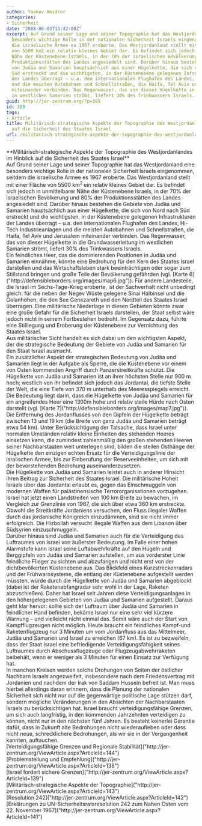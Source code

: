 ```yaml
---
author: Yaakov Amidror
categories:
- Sicherheit
date: "2008-06-03T13:42:00Z"
excerpt: Auf Grund seiner Lage und seiner Topographie hat das Westjordanland eine
  besonders wichtige Rolle in der nationalen Sicherheit Israels eingenommen, seitdem
  die israelische Armee es 1967 eroberte. Das Westjordanland stellt mit einer Fläche
  von 5500 km2 ein relativ kleines Gebiet dar. Es befindet sich jedoch in unmittelbarer
  Nähe der Küstenebene Israels, in der 70% der israelischen Bevölkerung und 80% der
  Produktionsstätten des Landes angesiedelt sind. Darüber hinaus bestehen die Gebiete
  von Judäa und Samarien hauptsächlich aus einer Hügelkette, die sich von Nord nach
  Süd erstreckt und die wichtigsten, in der Küstenebene gelegenen Infrastrukturen
  der Landes überragt – u.a. den internationalen Flughafen des Landes, Hi-Tech Industrieanlagen
  und die meisten Autobahnen und Schnellstraßen, die Haifa, Tel Aviv und Jerusalem
  miteinander verbinden. Das Regenwasser, das von dieser Hügelkette in die Grundwasserleitung
  im westlichen Samarien strömt, liefert 30% des Trinkwassers Israels.
guid: http://jer-zentrum.org/?p=389
id: 389
tags:
- Article
title: Militärisch-strategische Aspekte der Topographie des Westjordanlandes im Hinblick
  auf die Sicherheit des Staates Israel
url: /militarisch-strategische-aspekte-der-topographie-des-westjordanlandes-im-hinblick-auf-die-sicherheit-des-staates-israel/
---
```


<div><div>**<font size=""3"">Militärisch-strategische Aspekte der Topographie des Westjordanlandes im Hinblick auf die Sicherheit des Staates Israel</font>**</div><div><font size=""3""> </font></div><div><font size=""3"">Auf Grund seiner Lage und seiner Topographie hat das Westjordanland eine besonders wichtige Rolle in der nationalen Sicherheit Israels eingenommen, seitdem die israelische Armee es 1967 eroberte. Das Westjordanland stellt mit einer Fläche von 5500 km<sup><span>2 </span></sup>ein relativ kleines Gebiet dar. Es befindet sich jedoch in unmittelbarer Nähe der Küstenebene Israels, in der 70% der israelischen Bevölkerung und 80% der Produktionsstätten des Landes angesiedelt sind. Darüber hinaus bestehen die Gebiete von Judäa und Samarien hauptsächlich aus einer Hügelkette, die sich von Nord nach Süd erstreckt und die wichtigsten, in der Küstenebene gelegenen Infrastrukturen der Landes überragt – u.a. den internationalen Flughafen des Landes, Hi-Tech Industrieanlagen und die meisten Autobahnen und Schnellstraßen, die Haifa, Tel Aviv und Jerusalem miteinander verbinden. Das Regenwasser, das von dieser Hügelkette in die Grundwasserleitung im westlichen Samarien strömt, liefert 30% des Trinkwassers Israels.</font></div><div><font size=""3""> </font></div><div><font size=""3"">Ein feindliches Heer, das die dominierenden Positionen in Judäa und Samarien einnähme, könnte eine Bedrohung für den Kern des Staates Israel darstellen und das Wirtschaftsleben stark beeinträchtigen oder sogar zum Stillstand bringen und große Teile der Bevölkerung gefährden (vgl. </font>[<font color=""#0000ff"" size=""3"">Karte 6</font>]("http://defensibleborders.org/images/map6.jpg")<font size=""3"">). Für andere Landesteile, die Israel im Sechs-Tage-Krieg eroberte, ist der Sachverhalt nicht unbedingt gleich: für die neben der Negev Wüste gelegene Sinai Halbinsel und die Golanhöhen, die den See Genezareth und den Nordteil des Staates Israel überragen. Eine militärische Niederlage in diesen Gebieten könnte zwar eine große Gefahr für die Sicherheit Israels darstellen, der Staat selbst wäre jedoch nicht in seinem Fortbestehen bedroht. Im Gegensatz dazu, führte eine Stilllegung und Eroberung der Küstenebene zur Vernichtung des Staates Israel. </font></div><div><font size=""3""> </font></div><div><font size=""3"">Aus militärischer Sicht handelt es sich dabei um den wichtigsten Aspekt, der die strategische Bedeutung der Gebiete von Judäa und Samarien für den Staat Israel ausmacht. </font></div><div><font size=""3""> </font></div><div><font size=""3"">Ein zusätzlicher Aspekt der strategischen Bedeutung von Judäa und Samarien liegt in der Aufgabe als Sperre, die die Küstenebene vor einem von Osten kommenden Angriff durch Panzerstreitkräfte schützt. Die Hügelkette von Judäa und Samarien ist an ihrer höchsten Stelle nur 900 m hoch; westlich von ihr befindet sich jedoch das Jordantal, die tiefste Stelle der Welt, die eine Tiefe von 370 m unterhalb des Meeresspiegels erreicht. Die Bedeutung liegt darin, dass die Hügelkette von Judäa und Samarien für ein angreifendes Heer eine 1300m hohe und relativ steile Hürde nach Osten darstellt (vgl. </font>[<font color=""#0000ff"" size=""3"">Karte 7</font>]("http://defensibleborders.org/images/map7.jpg")<font size=""3"">). Die Entfernung des Jordanflusses von den Gipfeln der Hügelkette beträgt zwischen 13 und 19 km (die Breite von ganz Judäa und Samarien beträgt etwa 54 km). Unter Berücksichtigung der Tatsache, dass Israel unter normalen Umständen relativ kleine Einheiten des stehenden Heeres einsetzen kann, die zumindest zahlenmäßig den großen stehenden Heeren seiner Nachbarstaaten weit unterlegen sind, bilden die steilen Osthänge der Hügelkette den einzigen echten Ersatz für die Verteidigungslinie der isralischen Armee, bis zur Einberufung der Reserveeinheiten, um sich mit der bevorstehenden Bedrohung auseinanderzusetzen. </font></div><div><font size=""3""> </font></div><div><font size=""3"">Die Hügelkette von Judäa und Samarien leistet auch in anderer Hinsicht ihren Beitrag zur Sicherheit des Staates Israel. Die militärische Hoheit Israels über das Jordantal erlaubt es, gegen das Einschmuggeln von modernen Waffen für palästinensische Terrororganisationen vorzugehen. Israel hat jetzt einen Landstreifen von 100 km Breite zu bewachen, im Vergleich zur Grenzlinie von 1967, die sich über etwa 360 km erstreckte. Obwohl die Streitkräfte Jordaniens versuchen, den Fluss illegaler Waffen durch das jordanische Königreich einzudämmen, sind sie nicht immer erfolgreich. Die Hizbollah versucht illegale Waffen aus dem Libanon über Südsyrien einzuschmuggeln.</font></div><div><font size=""3""> </font></div><div><font size=""3"">Darüber hinaus sind Judäa und Samarien auch für die Verteidigung des Luftraumes von Israel von äußerster Bedeutung. Im Falle einer hohen Alarmstufe kann Israel seine Luftabwehrkräfte auf den Hügeln und Berggipfeln von Judäa und Samarien aufstellen, um aus vorderster Linie feindliche Flieger zu sichten und abzufangen und nicht erst von der dichtbevölkerten Küstenebene aus. Das Blickfeld eines Kurzstreckenradars und der Frühwarnsysteme, die entlang der Küstenebene aufgestellt werden müssten, würde durch die Hügelkette von Judäa und Samarien abgeblockt (dabei ist der Raketenabfangradar sehr wohl in der Lage, Raketen abzuschießen). Daher hat Israel seit Jahren diese Verteidigungsanlagen in den höhergelegenen Gebieten von Judäa und Samarien aufgestellt. Daraus geht klar hervor: sollte sich der Luftraum über Judäa und Samarien in feindlicher Hand befinden, bekäme Israel nur eine sehr viel kürzere Warnung – und vielleicht nicht einmal das. Somit wäre auch der Start von Kampfflugzeugen nicht möglich. Heute braucht ein feindliches Kampf-und Raketenflugzeug nur 3 Minuten um vom Jordanfluss aus das Mittelmeer, Judäa und Samarien und Israel zu erreichen (67 km). Es ist zu bezweifeln, dass der Staat Israel eine befriedigende Verteidigungsfähigkeit seines Luftraumes durch Abschussflugzeuge oder Flugzeugabwehrraketen beibehält, wenn er weniger als 3 Minuten für einen Einsatz zur Verfügung hat. </font></div><div><font size=""3""> </font></div><div><font size=""3"">In manchen Kreisen werden solche Drohungen von Seiten der östlicher Nachbarn Israels angezweifelt, insbesondere nach dem Friedensvertrag mit Jordanien und nachdem der Irak von Saddam Hussein befreit ist. Man muss hierbei allerdings daran erinnern, dass die Planung der nationalen Sicherheit sich nicht nur auf die gegenwärtige politische Lage stützen darf, sondern mögliche Veränderungen in den Absichten der Nachbarstaaten Israels zu berücksichtigen hat. Israel braucht verteidigungsfähige Grenzen, um sich auch langfristig, in den kommenden Jahrzehnten verteidigen zu können, nicht nur in den nächsten fünf Jahren. Es besteht keinerlei Garantie dafür, dass in Zukunft alte Bedrohungen nicht wiederaufleben oder dass nicht neue, schrecklichere Bedrohungen, als wir sie in der Vergangenheit kannten, auftauchen. </font></div><div><font size=""3""> </font></div><div><font size=""3""> </font></div><div><font size=""3"">[Verteidigungsfähige Grenzen und Regionale Stabilität]("http://jer-zentrum.org/ViewArticle.aspx?ArticleId=144")</font></div><div><font size=""3""> </font></div><div>[<font size=""3"">Problemstellung und Empfehlung</font>]("http://jer-zentrum.org/ViewArticle.aspx?ArticleId=138")</div><div><font size=""3""> </font></div><div>[<font size=""3"">Israel fordert sichere Grenzen</font>]("http://jer-zentrum.org/ViewArticle.aspx?ArticleId=139")</div><div><font size=""3""> </font></div><div>[<font size=""3"">Militärisch-strategische Aspekte der Topographie</font>]("http://jer-zentrum.org/ViewArticle.aspx?ArticleId=143")</div><div><font size=""3""> </font></div><div>[<font size=""3"">Resolution 242</font>]("http://jer-zentrum.org/ViewArticle.aspx?ArticleId=142")</div><div><font size=""3""> </font></div><div>[<font size=""3"">Erklärungen zu UN-Sicherheitsratsresolution 242 zum Nahen Osten vom 22. November 1967</font>]("http://jer-zentrum.org/ViewArticle.aspx?ArticleId=141")</div></div>